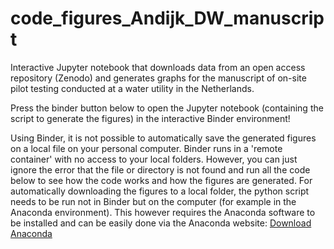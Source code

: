 # code_figures_Andijk_DW_manuscript
Interactive Jupyter notebook that downloads data from an open access repository (Zenodo) and generates graphs for the manuscript of on-site pilot testing conducted at a water utility in the Netherlands. 

Press the binder button below to open the Jupyter notebook (containing the script to generate the figures) in the interactive Binder environment!

Using Binder, it is not possible to automatically save the generated figures on a local file on your personal computer. Binder runs in a 'remote container' with no access to your local folders. However, you can just ignore the error that the file or directory is not found and run all the code below to see how the code works and how the figures are generated. For automatically downloading the figures to a local folder, the python script needs to be run not in Binder but on the computer (for example in the Anaconda environment). This however requires the Anaconda software to be installed and can be easily done via the Anaconda website: [Download Anaconda](https://www.anaconda.com/download)
